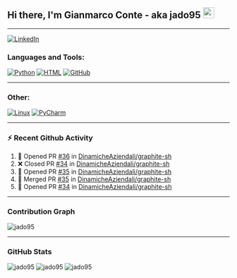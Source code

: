 ## Hi there, I'm Gianmarco Conte - aka jado95 <img src="https://media.giphy.com/media/hvRJCLFzcasrR4ia7z/giphy.gif" width="25px">

---
[![LinkedIn](https://img.shields.io/badge/LinkedIn-0077B5?style=for-the-badge&logo=linkedin&logoColor=white)](https://www.linkedin.com/in/gianmarco-conte-591a08106)

### Languages and Tools:

[![Python](https://img.shields.io/badge/Python-3776AB?style=for-the-badge&logo=python&logoColor=white)](https://www.python.org)
[![HTML](https://img.shields.io/badge/HTML5-E34F26?style=for-the-badge&logo=html5&logoColor=white)](https://developer.mozilla.org/en-US/docs/Web/HTML)
[![GitHub](https://img.shields.io/badge/GitHub-100000?style=for-the-badge&logo=github&logoColor=white)](https://github.com/jado95)

---

### Other:

[![Linux](https://img.shields.io/badge/Linux-FCC624?style=for-the-badge&logo=linux&logoColor=black)](https://www.linux.org)
[![PyCharm](https://img.shields.io/badge/pycharm-143?style=for-the-badge&logo=pycharm&logoColor=black&color=black&labelColor=green)](https://www.jetbrains.com/pycharm)

---

### ⚡ Recent Github Activity

<!--START_SECTION:activity-->
1. 💪 Opened PR [#36](https://github.com/DinamicheAziendali/graphite-sh/pull/36) in [DinamicheAziendali/graphite-sh](https://github.com/DinamicheAziendali/graphite-sh)
2. ❌ Closed PR [#34](https://github.com/DinamicheAziendali/graphite-sh/pull/34) in [DinamicheAziendali/graphite-sh](https://github.com/DinamicheAziendali/graphite-sh)
3. 💪 Opened PR [#35](https://github.com/DinamicheAziendali/graphite-sh/pull/35) in [DinamicheAziendali/graphite-sh](https://github.com/DinamicheAziendali/graphite-sh)
4. 🎉 Merged PR [#35](https://github.com/DinamicheAziendali/graphite-sh/pull/35) in [DinamicheAziendali/graphite-sh](https://github.com/DinamicheAziendali/graphite-sh)
5. 💪 Opened PR [#34](https://github.com/DinamicheAziendali/graphite-sh/pull/34) in [DinamicheAziendali/graphite-sh](https://github.com/DinamicheAziendali/graphite-sh)
<!--END_SECTION:activity-->

---

### Contribution Graph
![jado95](https://activity-graph.herokuapp.com/graph?username=jado95&theme=github)

---

### GitHub Stats
![jado95](https://github-readme-stats.vercel.app/api?username=jado95&bg_color=30,e96443,904e95&title_color=fff&text_color=fff&count_private=true)
![jado95](https://github-readme-stats.vercel.app/api/top-langs/?username=jado95&show_icons=true&theme=react&count_private=true)
![jado95](https://github-readme-streak-stats.herokuapp.com/?user=jado95&show_icons=true&theme=react&count_private=true)
